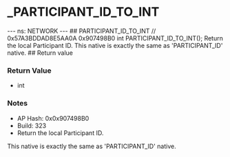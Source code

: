 # _PARTICIPANT_ID_TO_INT

--- ns: NETWORK --- ## PARTICIPANT_ID_TO_INT  // 0x57A3BDDAD8E5AA0A 0x907498B0 int PARTICIPANT_ID_TO_INT();  Return the local Participant ID. This native is exactly the same as 'PARTICIPANT_ID' native.  ## Return value

### Return Value
* int

### Notes
* AP Hash: 0x0x907498B0
* Build: 323
* Return the local Participant ID.

This native is exactly the same as 'PARTICIPANT_ID' native.

